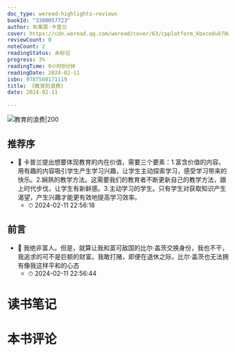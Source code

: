 ```yaml
---
doc_type: weread-highlights-reviews
bookId: "3300057723"
author: 布莱恩·卡普兰
cover: https://cdn.weread.qq.com/weread/cover/63/cpplatform_kbxceduk78wrtn3lf5jtgd/t7_cpplatform_kbxceduk78wrtn3lf5jtgd1683270363.jpg
reviewCount: 0
noteCount: 2
readingStatus: 未标记
progress: 3%
readingTime: 0小时0分钟
readingDate: 2024-02-11
isbn: 9787500171119
title: 《教育的浪费》
date: 2024-02-11

---
```


![ 教育的浪费|200](https://cdn.weread.qq.com/weread/cover/63/cpplatform_kbxceduk78wrtn3lf5jtgd/t7_cpplatform_kbxceduk78wrtn3lf5jtgd1683270363.jpg)


## 推荐序


- 📌 卡普兰提出想要体现教育的内在价值，需要三个要素：1.富含价值的内容。用有趣的内容吸引学生产生学习兴趣，让学生主动探索学习，感受学习带来的快乐。2.娴熟的教学方法。这需要我们的教育者不断更新自己的教学方法，跟上时代步伐，让学生有新鲜感。3.主动学习的学生。只有学生对获取知识产生渴望，产生兴趣才能更有效地提高学习效率。 
    - ⏱ 2024-02-11 22:56:18 
## 前言


- 📌 我绝非富人。但是，就算让我和富可敌国的比尔·盖茨交换身份，我也不干，我追求的可不是巨额的财富。我敢打赌，即便在退休之际，比尔·盖茨也无法拥有像我这样平和的心态 
    - ⏱ 2024-02-11 22:56:44 

# 读书笔记


# 本书评论
